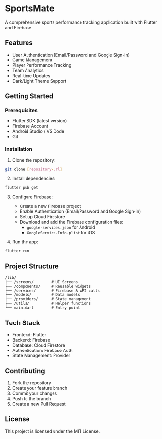 # SportsMate

A comprehensive sports performance tracking application built with Flutter and Firebase.

## Features

- User Authentication (Email/Password and Google Sign-in)
- Game Management
- Player Performance Tracking
- Team Analytics
- Real-time Updates
- Dark/Light Theme Support

## Getting Started

### Prerequisites

- Flutter SDK (latest version)
- Firebase Account
- Android Studio / VS Code
- Git

### Installation

1. Clone the repository:
```bash
git clone [repository-url]
```

2. Install dependencies:
```bash
flutter pub get
```

3. Configure Firebase:
   - Create a new Firebase project
   - Enable Authentication (Email/Password and Google Sign-in)
   - Set up Cloud Firestore
   - Download and add the Firebase configuration files:
     - `google-services.json` for Android
     - `GoogleService-Info.plist` for iOS

4. Run the app:
```bash
flutter run
```

## Project Structure

```
/lib/
├── /screens/        # UI Screens
├── /components/     # Reusable widgets
├── /services/       # Firebase & API calls
├── /models/         # Data models
├── /providers/      # State management
├── /utils/          # Helper functions
└── main.dart        # Entry point
```

## Tech Stack

- Frontend: Flutter
- Backend: Firebase
- Database: Cloud Firestore
- Authentication: Firebase Auth
- State Management: Provider

## Contributing

1. Fork the repository
2. Create your feature branch
3. Commit your changes
4. Push to the branch
5. Create a new Pull Request

## License

This project is licensed under the MIT License.

